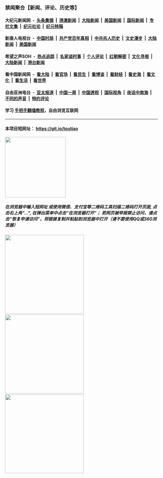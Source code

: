 ### 禁闻聚合【新闻、评论、历史等】

#### 大纪元新闻网 &nbsp;-&nbsp; [头条集锦](indexes/E头条集锦.md?t=02090644) &nbsp;|&nbsp; [港澳新闻](indexes/E港澳新闻.md?t=02090644)  &nbsp;|&nbsp; [大陆新闻](indexes/E大陆新闻.md?t=02090644) &nbsp;|&nbsp; [美国新闻](indexes/E美国新闻.md?t=02090644) &nbsp;|&nbsp; [国际新闻](indexes/E国际新闻.md?t=02090644) &nbsp;|&nbsp; [专栏文集](indexes/E专栏文集.md?t=02090644) &nbsp;|&nbsp; [纪元社论](indexes/E纪元社论.md?t=02090644) &nbsp;|&nbsp; [纪元特稿](indexes/E纪元特稿.md?t=02090644) 

#### 新唐人电视台 &nbsp;-&nbsp; [中国时局](indexes/N中国时局.md?t=02090644) &nbsp;|&nbsp; [共产党百年真相](indexes/N共产党百年真相.md?t=02090644) &nbsp;|&nbsp; [中共杀人历史](indexes/N中共杀人历史.md?t=02090644) &nbsp;|&nbsp; [文史漫步](indexes/N文史漫步.md?t=02090644) &nbsp;|&nbsp; [大陆新闻](indexes/N大陆新闻.md?t=02090644) &nbsp;|&nbsp; [美国新闻](indexes/N美国新闻.md?t=02090644)

#### 希望之声SOH &nbsp;-&nbsp; [热点追踪](indexes/H热点追踪.md?t=02090644) &nbsp;|&nbsp; [名家谈时事](indexes/H名家谈时事.md?t=02090644) &nbsp;|&nbsp; [个人评论](indexes/H个人评论.md?t=02090644)  &nbsp;|&nbsp; [红朝解密](indexes/H红朝解密.md?t=02090644) &nbsp;|&nbsp; [文化寻根](indexes/H文化寻根.md?t=02090644) &nbsp;|&nbsp; [大陆新闻](indexes/H大陆新闻.md?t=02090644) &nbsp;|&nbsp; [港台新闻](indexes/H港台新闻.md?t=02090644)

#### 看中国新闻网 &nbsp;-&nbsp; [看大陆](indexes/S看大陆.md?t=02090644) &nbsp;|&nbsp; [看官场](indexes/S看官场.md?t=02090644) &nbsp;|&nbsp; [看民生](indexes/S看民生.md?t=02090644)  &nbsp;|&nbsp; [看博谈](indexes/S看博谈.md?t=02090644) &nbsp;|&nbsp; [看财经](indexes/S看财经.md?t=02090644) &nbsp;|&nbsp; [看史海](indexes/S看史海.md?t=02090644) &nbsp;|&nbsp; [看文化](indexes/S看文化.md?t=02090644) &nbsp;|&nbsp; [看生活](indexes/S看生活.md?t=02090644) &nbsp;|&nbsp; [看世界](indexes/S看世界.md?t=02090644)

#### 自由亚洲电台 &nbsp;-&nbsp; [亚太报道](indexes/R亚太报道.md?t=02090644) &nbsp;|&nbsp; [中国一周](indexes/R中国一周.md?t=02090644) &nbsp;|&nbsp; [中国透视](indexes/R中国透视.md?t=02090644)  &nbsp;|&nbsp; [国际视角](indexes/R国际视角.md?t=02090644) &nbsp;|&nbsp; [夜话中南海](indexes/R夜话中南海.md?t=02090644) &nbsp;|&nbsp; [不同的声音](indexes/R不同的声音.md?t=02090644) &nbsp;|&nbsp; [特约评论](indexes/R特约评论.md?t=02090644)

#### 学习 [手把手翻墙教程](https://github.com/gfw-breaker/guides/wiki)，自由浏览互联网

----

#### 本项目短网址： https://git.io/toutiao
<img src="https://raw.githubusercontent.com/gfw-breaker/banned-news/master/scripts/img/qr.png" width="200px"/>  

##### 在浏览器中输入短网址 或使用微信、支付宝等二维码工具扫描二维码打开页面, 点击右上角"...", 在弹出菜单中点击“在浏览器打开”； 若网页被举报禁止访问，请点击“恢复申请访问”，将链接复制并粘贴到浏览器中打开（请不要使用QQ或360浏览器）

<img src="https://raw.githubusercontent.com/gfw-breaker/banned-news/master/scripts/img/1.png" width="260px"/> &nbsp; <img src="https://raw.githubusercontent.com/gfw-breaker/banned-news/master/scripts/img/2.png" width="260px"/> &nbsp; <img src="https://raw.githubusercontent.com/gfw-breaker/banned-news/master/scripts/img/3.png" width="260px"/>
